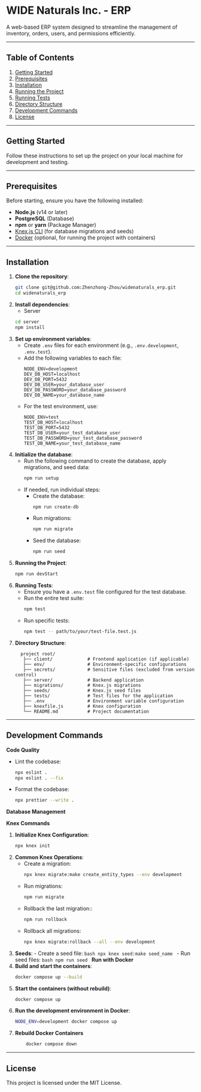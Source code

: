 # WIDE Naturals Inc. - ERP

A web-based ERP system designed to streamline the management of inventory, orders, users, and permissions efficiently.

---

## **Table of Contents**

1. [Getting Started](#getting-started)
2. [Prerequisites](#prerequisites)
3. [Installation](#installation)
4. [Running the Project](#running-the-project)
5. [Running Tests](#running-tests)
6. [Directory Structure](#directory-structure)
7. [Development Commands](#development-commands)
8. [License](#license)

---

## **Getting Started**

Follow these instructions to set up the project on your local machine for development and testing.

---

## **Prerequisites**

Before starting, ensure you have the following installed:

- **Node.js** (v14 or later)
- **PostgreSQL** (Database)
- **npm** or **yarn** (Package Manager)
- [Knex.js CLI](https://knexjs.org/) (for database migrations and seeds)
- [Docker](https://www.docker.com/) (optional, for running the project with containers)

---

## **Installation**

1. **Clone the repository**:
   ```bash
   git clone git@github.com:Zhenzhong-Zhou/widenaturals_erp.git
   cd widenaturals_erp
   ```
2. **Install dependencies**:
   - Server
   ```bash
   cd server
   npm install
   ```
3. **Set up environment variables**:
   - Create `.env` files for each environment (e.g., `.env.development`, `.env.test`).
   - Add the following variables to each file:
     ```env
     NODE_ENV=development
     DEV_DB_HOST=localhost
     DEV_DB_PORT=5432
     DEV_DB_USER=your_database_user
     DEV_DB_PASSWORD=your_database_password
     DEV_DB_NAME=your_database_name
     ```
   - For the test environment, use:
     ```env
     NODE_ENV=test
     TEST_DB_HOST=localhost
     TEST_DB_PORT=5432
     TEST_DB_USER=your_test_database_user
     TEST_DB_PASSWORD=your_test_database_password
     TEST_DB_NAME=your_test_database_name
     ```
4. **Initialize the database**:
   - Run the following command to create the database, apply migrations, and seed data:
     ```bash
     npm run setup
     ```
   - If needed, run individual steps:
     - Create the database:
       ```bash
       npm run create-db
       ```
     - Run migrations:
       ```bash
       npm run migrate
       ```
     - Seed the database:
       ```bash
       npm run seed
       ```
5. **Running the Project**:
   ```bash
   npm run devStart
   ```
6. **Running Tests**:
   - Ensure you have a `.env.test` file configured for the test database.
   - Run the entire test suite:
     ```bash
     npm test
     ```
   - Run specific tests:
     ```bash
     npm test -- path/to/your/test-file.test.js
     ```
7. **Directory Structure**:
   ```plaintext
     project root/
      ├── client/             # Frontend application (if applicable)
      ├── env/                # Environment-specific configurations
      ├── secrets/            # Sensitive files (excluded from version control)
      ├── server/             # Backend application
      ├── migrations/         # Knex.js migrations
      ├── seeds/              # Knex.js seed files
      ├── tests/              # Test files for the application
      ├── .env                # Environment variable configuration
      ├── knexfile.js         # Knex configuration
      └── README.md           # Project documentation
   ```

---

## **Development Commands**

**Code Quality**

- Lint the codebase:
  ```bash
  npx eslint .
  npx eslint . --fix
  ```
- Format the codebase:
  ```bash
  npx prettier --write .
  ```

**Database Management**

**Knex Commands**

1.  **Initialize Knex Configuration**:
    ```bash
    npx knex init
    ```
2.  **Common Knex Operations**:
    - Create a migration:
      ```bash
      npx knex migrate:make create_entity_types --env development
      ```
    - Run migrations:
      ```bash
      npm run migrate
      ```
    - Rollback the last migration::
      ```bash
      npm run rollback
      ```
    - Rollback all migrations:
      ```bash
      npx knex migrate:rollback --all --env development
      ```
3.  **Seeds**: - Create a seed file:
    `bash
     npx knex seed:make seed_name
     ` - Run seed files:
    `bash
      npm run seed
      `
    **Run with Docker**
4.  **Build and start the containers**:
    ```bash
    docker compose up --build
    ```
5.  **Start the containers (without rebuild)**:
    ```bash
    docker compose up
    ```
6.  **Run the development environment in Docker**:
    ```bash
    NODE_ENV=development docker compose up
    ```
7.  **Rebuild Docker Containers**
    ```bash
        docker compose down
    ```
    
---

## **License**

This project is licensed under the MIT License.
